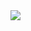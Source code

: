 <img src="https://github.com/ananyevgv/esphome-ujin/blob/2780705d541df653655410d6446436ef2499bcd6/Aqua-Sense%20BLE/images/Aqua-Sense%20BLE_4.png">
